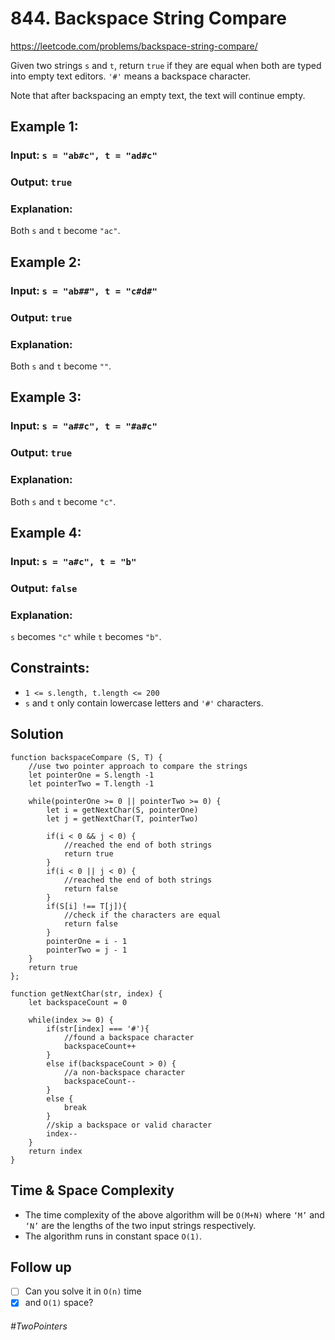 # 844. Backspace String Compare
https://leetcode.com/problems/backspace-string-compare/

Given two strings `s` and `t`, return `true` if they are equal when both are typed into empty text editors. `'#'` means a backspace character.

Note that after backspacing an empty text, the text will continue empty.

## Example 1:
### Input: `s = "ab#c", t = "ad#c"`
### Output: `true`
### Explanation: 
Both `s` and `t` become `"ac"`.
## Example 2:
### Input: `s = "ab##", t = "c#d#"`
### Output: `true`
### Explanation: 
Both `s` and `t` become `""`.
## Example 3:
### Input: `s = "a##c", t = "#a#c"`
### Output: `true`
### Explanation: 
Both `s` and `t` become `"c"`.
## Example 4:
### Input: `s = "a#c", t = "b"`
### Output: `false`
### Explanation: 
`s` becomes `"c"` while `t` becomes `"b"`.
## Constraints:
- `1 <= s.length, t.length <= 200`
- `s` and `t` only contain lowercase letters and `'#'` characters.
## Solution
````
function backspaceCompare (S, T) {
    //use two pointer approach to compare the strings
    let pointerOne = S.length -1
    let pointerTwo = T.length -1
    
    while(pointerOne >= 0 || pointerTwo >= 0) {
        let i = getNextChar(S, pointerOne)
        let j = getNextChar(T, pointerTwo)
        
        if(i < 0 && j < 0) {
            //reached the end of both strings
            return true
        }
        if(i < 0 || j < 0) {
            //reached the end of both strings
            return false
        }
        if(S[i] !== T[j]){
            //check if the characters are equal
            return false
        }
        pointerOne = i - 1
        pointerTwo = j - 1
    }
    return true
};

function getNextChar(str, index) {
    let backspaceCount = 0
    
    while(index >= 0) {
        if(str[index] === '#'){
            //found a backspace character
            backspaceCount++
        }
        else if(backspaceCount > 0) {
            //a non-backspace character
            backspaceCount--
        } 
        else {
            break
        }
        //skip a backspace or valid character
        index--
    }
    return index
}
````
## Time & Space Complexity
- The time complexity of the above algorithm will be `O(M+N)` where `‘M’` and `‘N’` are the lengths of the two input strings respectively.
- The algorithm runs in constant space `O(1)`.

## Follow up
- [ ] Can you solve it in `O(n)` time 
- [x] and `O(1)` space?

###### #TwoPointers
